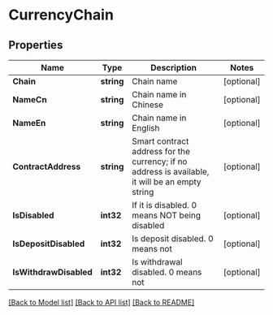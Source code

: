 # CurrencyChain

## Properties

Name | Type | Description | Notes
------------ | ------------- | ------------- | -------------
**Chain** | **string** | Chain name | [optional] 
**NameCn** | **string** | Chain name in Chinese | [optional] 
**NameEn** | **string** | Chain name in English | [optional] 
**ContractAddress** | **string** | Smart contract address for the currency; if no address is available, it will be an empty string | [optional] 
**IsDisabled** | **int32** | If it is disabled. 0 means NOT being disabled | [optional] 
**IsDepositDisabled** | **int32** | Is deposit disabled. 0 means not | [optional] 
**IsWithdrawDisabled** | **int32** | Is withdrawal disabled. 0 means not | [optional] 

[[Back to Model list]](../README.md#documentation-for-models) [[Back to API list]](../README.md#documentation-for-api-endpoints) [[Back to README]](../README.md)


